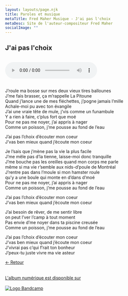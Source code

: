 ```yaml
---
layout: layouts/page.njk
title: Paroles et musique
metaTitle: Fred Maher Musique - J'ai pas l'choix
metaDesc: Site de l'auteur-compositeur Fred Maher
socialImage: ""
---
```

<style>
*:focus {
    outline: none;
}
</style>

  ## J'ai pas l'choix
 <br> 
<audio controls>
  <source src="https://fredmahermusique.com/mp3/j-ai-pas-l-choix.ogg" type="audio/ogg">
  <source src="https://fredmahermusique.com/mp3/j-ai-pas-l-choix.mp3" type="audio/mpeg">
Your browser does not support the audio element.
</audio>
<br>
<br>     


J’roule ma bosse sur mes deux vieux tires ballounes<br>
J’me fais brasser, ça m’rappelle La Pitoune<br>
Quand j’lance une de mes fléchettes, j’pogne jamais l’mille<br>
Achale-moi pu avec ton évangile<br>
J’ai une vraie tête de mule, j’vis comme un funambule<br>
Y a rien à faire, c’plus fort que moé<br>
Pour ne pas me noyer, j’ai appris à nager<br>
Comme un poisson, j’me pousse au fond de l’eau

J’ai pas l’choix d’écouter mon coeur<br>
J’vas ben mieux quand j’écoute mon coeur

Je l’sais que j’mène pas la vie la plus facile<br>
J’me mêle pas d’la tienne, laisse-moi donc tranquille<br>
J’me bouche pas les oreilles quand mon corps me parle<br> 
même si ma vie r’semble aux nids-d’poule de Montréal<br>
J’rentre pas dans l’moule si mon hamster roule<br>
qu’y a une boule qui monte en d’dans d’moé<br>
Pour ne pas me noyer, j’ai appris à nager<br>
Comme un poisson, j’me pousse au fond de l’eau

J’ai pas l’choix d’écouter mon coeur<br>
J’vas ben mieux quand j’écoute mon coeur

J’ai besoin de rêver, de me sentir libre<br>
on peut l’ver l’camp à tout moment<br>
Pas envie d’me noyer dans ta piscine creusée<br>
Comme un poisson, j’me pousse au fond de l’eau

J’ai pas l’choix d’écouter mon coeur<br>
J’vas ben mieux quand j’écoute mon coeur<br>
J’vivrai pas c’qui f’rait ton bonheur<br>
J’peux-tu juste vivre ma vie asteur

[&larr; Retour](/j-attends-l-printemps/index.html#heading-paroles-et-musique)
<br>
<br> 
<a class="bandcamp" href="https://fredmahermusique.bandcamp.com">
          <br>L'album numérique est disponible sur<br><br><img src="/images/bandcamp.svg" alt="Logo Bandcamp"></a>